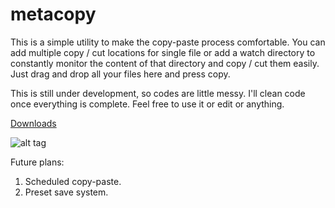 # metacopy
This is a simple utility to make the copy-paste process comfortable. You can add multiple copy / cut locations for single file or add a watch directory to constantly monitor the content of that directory and copy / cut them easily. Just drag and drop all your files here and press copy.

This is still under development, so codes are little messy. I'll clean code once everything is complete. Feel free to use it or edit or anything.

[Downloads](https://github.com/Fahim-Ahmed/metacopy/releases)

![alt tag](http://puu.sh/s4UXP/4679608c36.png)

Future plans:
  1. Scheduled copy-paste.
  2. Preset save system.

